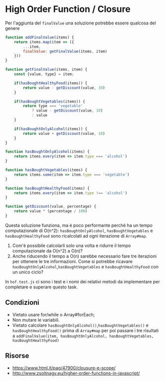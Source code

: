# High Order Function / Closure
Per l'aggiunta del `finalValue` una soluzione potrebbe essere qualcosa del genere

```js 
function addFinalValue(items) {
    return items.map(item => ({
        ...item,
        finalValue: getFinalValue(items, item)
    }))
}

function getFinalValue(items, item) {
    const {value, type} = item;

    if(hasBoughtHealthyFood(items)) {
        return value - getDiscount(value, 30)
    }

    if(hasBoughtVegetables(items)) {
        return type === 'vegetable'
            ? value - getDiscount(value, 10)
            : value
    }

    if(hasBoughtOnlyAlcohol(items)) {
        return value + getDiscount(value, 10)
    }
}

function hasBoughtOnlyAlcohol(items) {
    return items.every(item => item.type === 'alcohol')
}

function hasBoughtVegetables(items) {
    return items.some(item => item.type === 'vegetable')
}

function hasBoughtHealthyFood(items) {
    return items.every(item => item.type !== 'alcohol')
}

function getDiscount(value, percentage) {
    return value * (percentage / 100)
}
```

Questa soluzione funziona, ma è poco performante perchè ha un tempo computazionale di O(n^2): `hasBoughtOnlyAlcohol`,
`hasBoughtVegetables` e `hasBoughtHealthyFood` sono ricalcolati ad ogni iterazione di `Array#map`.

1. Com'è possibile calcolarli solo una volta e ridurre il tempo computazionale da O(n^2) a O(n)?
2. Anche riducendo il tempo a O(n) sarebbe necessario fare tre iterazioni per ottenere le tre informazioni. 
   Come si potrebbe ricavare `hasBoughtOnlyAlcohol`,`hasBoughtVegetables` e `hasBoughtHealthyFood` con un unico ciclo?


In `hof.test.js` ci sono i test e i nomi dei relativi metodi da implementare per completare e 
superare questo task.
  

## Condizioni
- Vietato usare for/while o Array#forEach;
- Non mutare le variabili.
- Vietato calcolare  `hasBoughtOnlyAlcohol()`,`hasBoughtVegetables()` e `hasBoughtHealthyFood()` prima di `Array#map` 
  per poi passare i tre risultati a `addFinalValue(item, hasBoughtOnlyAlcohol, hasBoughtVegetables, hasBoughtHealthyFood)`


## Risorse
* https://www.html.it/pag/47900/clousure-e-scope/
* http://www.zsoltnagy.eu/higher-order-functions-in-javascript/